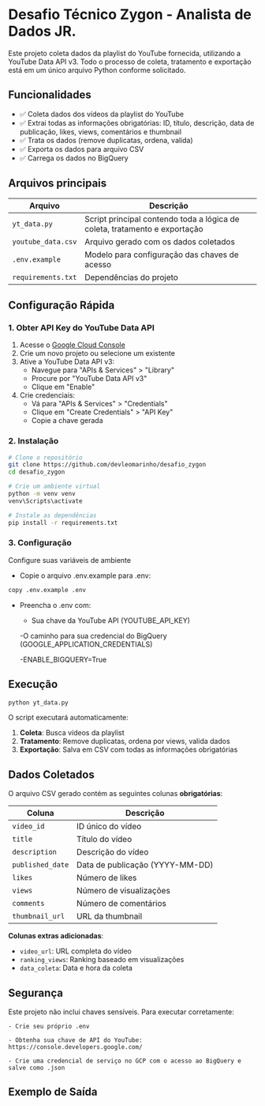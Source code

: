 # Desafio Técnico Zygon - Analista de Dados JR. 

Este projeto coleta dados da playlist do YouTube fornecida, utilizando a YouTube Data API v3. Todo o processo de coleta, tratamento e exportação está em um único arquivo Python conforme solicitado.

## Funcionalidades

- ✅ Coleta dados dos vídeos da playlist do YouTube
- ✅ Extrai todas as informações obrigatórias: ID, título, descrição, data de publicação, likes, views, comentários e thumbnail
- ✅ Trata os dados (remove duplicatas, ordena, valida)
- ✅ Exporta os dados para arquivo CSV
- ✅ Carrega os dados no BigQuery

## Arquivos principais

| Arquivo | Descrição |
|--------|-----------|
| `yt_data.py` | Script principal contendo toda a lógica de coleta, tratamento e exportação |
| `youtube_data.csv` | Arquivo gerado com os dados coletados |
| `.env.example` | Modelo para configuração das chaves de acesso |
| `requirements.txt` | Dependências do projeto |

## Configuração Rápida

### 1. Obter API Key do YouTube Data API

1. Acesse o [Google Cloud Console](https://console.cloud.google.com/)
2. Crie um novo projeto ou selecione um existente
3. Ative a YouTube Data API v3:
   - Navegue para "APIs & Services" > "Library"
   - Procure por "YouTube Data API v3"
   - Clique em "Enable"
4. Crie credenciais:
   - Vá para "APIs & Services" > "Credentials"
   - Clique em "Create Credentials" > "API Key"
   - Copie a chave gerada

### 2. Instalação

```bash
# Clone o repositório
git clone https://github.com/devleomarinho/desafio_zygon
cd desafio_zygon

# Crie um ambiente virtual
python -m venv venv
venv\Scripts\activate 

# Instale as dependências
pip install -r requirements.txt
```
### 3. Configuração

Configure suas variáveis de ambiente
- Copie o arquivo .env.example para .env:

```bash
copy .env.example .env
```
- Preencha o .env com:

    - Sua chave da YouTube API (YOUTUBE_API_KEY)

    -O caminho para sua credencial do BigQuery (GOOGLE_APPLICATION_CREDENTIALS)

    -ENABLE_BIGQUERY=True 

## Execução

```bash
python yt_data.py
```

O script executará automaticamente:
1. **Coleta**: Busca vídeos da playlist
2. **Tratamento**: Remove duplicatas, ordena por views, valida dados
3. **Exportação**: Salva em CSV com todas as informações obrigatórias

## Dados Coletados

O arquivo CSV gerado contém as seguintes colunas **obrigatórias**:

| Coluna | Descrição |
|--------|-----------|
| `video_id` | ID único do vídeo |
| `title` | Título do vídeo |
| `description` | Descrição do vídeo |
| `published_date` | Data de publicação (YYYY-MM-DD) |
| `likes` | Número de likes |
| `views` | Número de visualizações |
| `comments` | Número de comentários |
| `thumbnail_url` | URL da thumbnail |

**Colunas extras adicionadas**:
- `video_url`: URL completa do vídeo
- `ranking_views`: Ranking baseado em visualizações
- `data_coleta`: Data e hora da coleta

## Segurança

Este projeto não inclui chaves sensíveis. Para executar corretamente:

    - Crie seu próprio .env

    - Obtenha sua chave de API do YouTube: https://console.developers.google.com/

    - Crie uma credencial de serviço no GCP com o acesso ao BigQuery e salve como .json

## Exemplo de Saída






